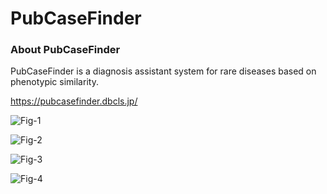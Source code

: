 # PubCaseFinder
### About PubCaseFinder

PubCaseFinder is a diagnosis assistant system for rare diseases based on phenotypic similarity.

https://pubcasefinder.dbcls.jp/

![Fig-1](https://raw.githubusercontent.com/dbcls/master/services/images/DBCLSservices_PubCaseFinder_jp_fig-1_180530.png)

![Fig-2](https://raw.githubusercontent.com/dbcls/master/services/images/DBCLSservices_PubCaseFinder_jp_fig-2_180530.png)

![Fig-3](https://raw.githubusercontent.com/dbcls/master/services/images/DBCLSservices_PubCaseFinder_jp_fig-3_180530.png)

![Fig-4](https://raw.githubusercontent.com/dbcls/master/services/images/DBCLSservices_PubCaseFinder_jp_fig-4_180530.png)


<!--:-->
